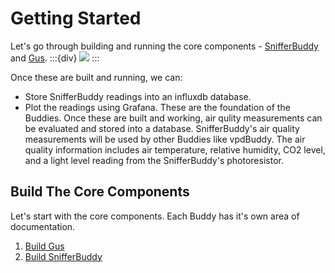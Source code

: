 # Getting Started
Let's go through building and running the core components - [SnifferBuddy](snifferbuddy) and [Gus](gus).
:::{div}
<img src="https://docs.google.com/drawings/d/e/2PACX-1vQnc4PqB6jgMzFOIMZqWpJ1dFUUdEsrNfNtB4n6q8jmW68PfWBYvIfANB0gqFjMqUh3rn0Cm_YLLthx/pub?w=984&amp;h=474&amp;align=middle">
:::

Once these are built and running, we can:
- Store SnifferBuddy readings into an influxdb database.
- Plot the readings using Grafana.
These are the foundation of the Buddies.  Once these are built and working, air qulity measurements can be evaluated and stored into a database.  SnifferBuddy's air quality measurements will be used by other Buddies like vpdBuddy.  The air quality information includes air temperature, relative humidity, CO2 level, and a light level reading from the SnifferBuddy's photoresistor.


## Build The Core Components
Let's start with the core components.  Each Buddy has it's own area of documentation.
1. [Build Gus](gus)
2. [Build SnifferBuddy](snifferbuddy)


